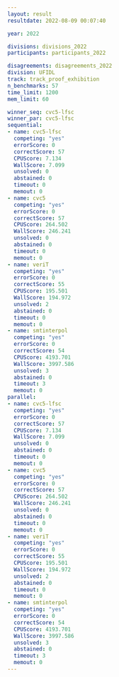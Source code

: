 ```yaml
---
layout: result
resultdate: 2022-08-09 00:07:40

year: 2022

divisions: divisions_2022
participants: participants_2022

disagreements: disagreements_2022
division: UFIDL
track: track_proof_exhibition
n_benchmarks: 57
time_limit: 1200
mem_limit: 60

winner_seq: cvc5-lfsc
winner_par: cvc5-lfsc
sequential:
- name: cvc5-lfsc
  competing: "yes"
  errorScore: 0
  correctScore: 57
  CPUScore: 7.134
  WallScore: 7.099
  unsolved: 0
  abstained: 0
  timeout: 0
  memout: 0
- name: cvc5
  competing: "yes"
  errorScore: 0
  correctScore: 57
  CPUScore: 264.502
  WallScore: 246.241
  unsolved: 0
  abstained: 0
  timeout: 0
  memout: 0
- name: veriT
  competing: "yes"
  errorScore: 0
  correctScore: 55
  CPUScore: 195.501
  WallScore: 194.972
  unsolved: 2
  abstained: 0
  timeout: 0
  memout: 0
- name: smtinterpol
  competing: "yes"
  errorScore: 0
  correctScore: 54
  CPUScore: 4193.701
  WallScore: 3997.586
  unsolved: 3
  abstained: 0
  timeout: 3
  memout: 0
parallel:
- name: cvc5-lfsc
  competing: "yes"
  errorScore: 0
  correctScore: 57
  CPUScore: 7.134
  WallScore: 7.099
  unsolved: 0
  abstained: 0
  timeout: 0
  memout: 0
- name: cvc5
  competing: "yes"
  errorScore: 0
  correctScore: 57
  CPUScore: 264.502
  WallScore: 246.241
  unsolved: 0
  abstained: 0
  timeout: 0
  memout: 0
- name: veriT
  competing: "yes"
  errorScore: 0
  correctScore: 55
  CPUScore: 195.501
  WallScore: 194.972
  unsolved: 2
  abstained: 0
  timeout: 0
  memout: 0
- name: smtinterpol
  competing: "yes"
  errorScore: 0
  correctScore: 54
  CPUScore: 4193.701
  WallScore: 3997.586
  unsolved: 3
  abstained: 0
  timeout: 3
  memout: 0
---
```

